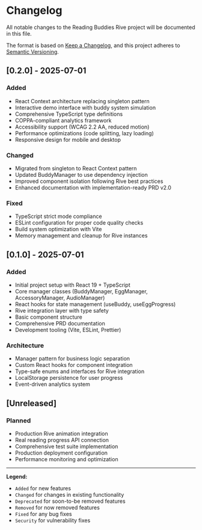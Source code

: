 # Changelog

All notable changes to the Reading Buddies Rive project will be documented in this file.

The format is based on [Keep a Changelog](https://keepachangelog.com/en/1.0.0/),
and this project adheres to [Semantic Versioning](https://semver.org/spec/v2.0.0.html).

## [0.2.0] - 2025-07-01

### Added
- React Context architecture replacing singleton pattern
- Interactive demo interface with buddy system simulation
- Comprehensive TypeScript type definitions
- COPPA-compliant analytics framework
- Accessibility support (WCAG 2.2 AA, reduced motion)
- Performance optimizations (code splitting, lazy loading)
- Responsive design for mobile and desktop

### Changed
- Migrated from singleton to React Context pattern
- Updated BuddyManager to use dependency injection
- Improved component isolation following Rive best practices
- Enhanced documentation with implementation-ready PRD v2.0

### Fixed
- TypeScript strict mode compliance
- ESLint configuration for proper code quality checks
- Build system optimization with Vite
- Memory management and cleanup for Rive instances

## [0.1.0] - 2025-07-01

### Added
- Initial project setup with React 19 + TypeScript
- Core manager classes (BuddyManager, EggManager, AccessoryManager, AudioManager)
- React hooks for state management (useBuddy, useEggProgress)
- Rive integration layer with type safety
- Basic component structure
- Comprehensive PRD documentation
- Development tooling (Vite, ESLint, Prettier)

### Architecture
- Manager pattern for business logic separation
- Custom React hooks for component integration
- Type-safe enums and interfaces for Rive integration
- LocalStorage persistence for user progress
- Event-driven analytics system

## [Unreleased]

### Planned
- Production Rive animation integration
- Real reading progress API connection
- Comprehensive test suite implementation
- Production deployment configuration
- Performance monitoring and optimization

---

**Legend:**
- `Added` for new features
- `Changed` for changes in existing functionality  
- `Deprecated` for soon-to-be removed features
- `Removed` for now removed features
- `Fixed` for any bug fixes
- `Security` for vulnerability fixes